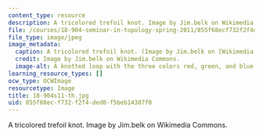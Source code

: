 ```yaml
---
content_type: resource
description: A tricolored trefoil knot. Image by Jim.belk on Wikimedia Commons.
file: /courses/18-904-seminar-in-topology-spring-2011/855f68ecf732f2f4ded0f5beb14387f0_18-904s11-th.jpg
file_type: image/jpeg
image_metadata:
  caption: A tricolored trefoil knot. (Image by Jim.belk on [Wikimedia Commons](http://commons.wikimedia.org/wiki/File:Tricoloring.png).)
  credit: Image by Jim.belk on Wikimedia Commons.
  image-alt: A knotted loop with the three colors red, green, and blue.
learning_resource_types: []
ocw_type: OCWImage
resourcetype: Image
title: 18-904s11-th.jpg
uid: 855f68ec-f732-f2f4-ded0-f5beb14387f0
---
```

A tricolored trefoil knot. Image by Jim.belk on Wikimedia Commons.

